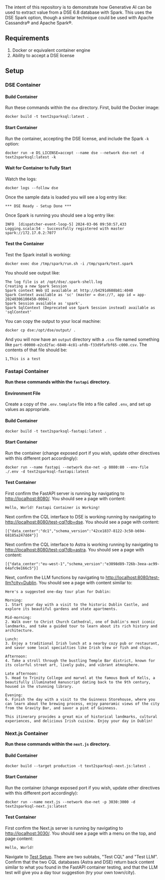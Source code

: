 
The intent of this repository is to demonstrate how Generative AI can be used to extract value from a DSE 6.8 database with Spark. This uses the DSE Spark option, though a similar technique could be used with Apache Cassandra® and Apache Spark®.

## Requirements

1. Docker or equivalent container engine
2. Ability to accept a DSE license

## Setup
### DSE Container

#### Build Container
Run these commands within the `dse` directory. First, build the Docker image:

```
docker build -t text2sparksql:latest .
```

#### Start Container
Run the container, accepting the DSE license, and include the Spark `-k` option:

```
docker run -e DS_LICENSE=accept --name dse --network dse-net -d text2sparksql:latest -k
```

#### Wait for Container to Fully Start
Watch the logs:

```
docker logs --follow dse
```

Once the sample data is loaded you will see a log entry like:

```
*** DSE Ready - Setup Done ***
```

Once Spark is running you should see a log entry like:

```
INFO  [dispatcher-event-loop-5] 2024-03-06 09:50:57,433  Logging.scala:54 - Successfully registered with master spark://172.17.0.2:7077
```

#### Test the Container

Test the Spark install is working:

```
docker exec dse /tmp/spark/run.sh -i /tmp/spark/test.spark
```

You should see output like:

```
The log file is at /opt/dse/.spark-shell.log
Creating a new Spark Session
Spark context Web UI available at http://b4291d608b81:4040
Spark Context available as 'sc' (master = dse://?, app id = app-20240306100450-0004).
Spark Session available as 'spark'.
Spark SqlContext (Deprecated use Spark Session instead) available as 'sqlContext'
```

You can copy the output to your local machine:

```
docker cp dse:/opt/dse/output/ .
```

And you will now have an `output` directory with a `.csv` file named something like `part-00000-e2cd2fac-6840-4c81-afdb-f33d9fafbf65-c000.csv`. The contents of that file should be:

```
1,This is a test
```


### Fastapi Container

**Run these commands within the `fastapi` directory.**

#### Environment File

Create a copy of the `.env.template` file into a file called `.env`, and set up values as appropriate.

#### Build Container

```
docker build -t text2sparksql-fastapi:latest .
```

#### Start Container
Run the container (change exposed port if you wish, update other directives with this different port accordingly):

```
docker run --name fastapi --network dse-net -p 8080:80 --env-file ./.env -d text2sparksql-fastapi:latest
```

#### Test Container

First confirm the FastAPI server is running by navigating to [http://localhost:8080/](http://localhost:8080/). You should see a page with content:

```
Hello, World! Fastapi Container is Working!
```

Next confirm the CQL interface to DSE is working running by navigating to [http://localhost:8080/test-cql?db=dse](http://localhost:8080/test-cql?db=dse). You should see a page with content:

```
[{"data_center":"dc1","schema_version":"42ce1837-8122-3c50-b694-68185a247dd4"}]
```

Next confirm the CQL interface to Astra is working running by navigating to [http://localhost:8080/test-cql?db=astra](http://localhost:8080/test-cql?db=astra). You should see a page with content:

```
[{"data_center":"eu-west-1","schema_version":"e3098d89-726b-3eea-ac99-64afc9e166c5"}]
```

Next, confirm the LLM functions by navigating to [http://localhost:8080/test-llm?city=Dublin](http://localhost:8080/test-llm?city=Dublin). You should see a page with content similar to:

```
Here's a suggested one-day tour plan for Dublin:

Morning:
1. Start your day with a visit to the historic Dublin Castle, and explore its beautiful gardens and state apartments.

Mid-morning:
2. Walk over to Christ Church Cathedral, one of Dublin's most iconic landmarks, and take a guided tour to learn about its rich history and architecture.

Lunch:
3. Enjoy a traditional Irish lunch at a nearby cozy pub or restaurant, and savor some local specialties like Irish stew or fish and chips.

Afternoon:
4. Take a stroll through the bustling Temple Bar district, known for its colorful street art, lively pubs, and vibrant atmosphere.

Late afternoon:
5. Head to Trinity College and marvel at the famous Book of Kells, a beautifully illuminated manuscript dating back to the 9th century, housed in the stunning library.

Evening:
6. Finish the day with a visit to the Guinness Storehouse, where you can learn about the brewing process, enjoy panoramic views of the city from the Gravity Bar, and savor a pint of Guinness.

This itinerary provides a great mix of historical landmarks, cultural experiences, and delicious Irish cuisine. Enjoy your day in Dublin!
```

### Next.js Container

**Run these commands within the `next.js` directory.**

#### Build Container

```
docker build --target production -t text2sparksql-next.js:latest .
```

#### Start Container
Run the container (change exposed port if you wish, update other directives with this different port accordingly):

```
docker run --name next.js --network dse-net -p 3030:3000 -d text2sparksql-next.js:latest
```

#### Test Container

First confirm the Next.js server is running by navigating to [http://localhost:3030/](http://localhost:3030/). You should see a page with a menu on the top, and page content:

```
Hello, World!
```

Navigate to [Test Setup](http://localhost:3030/test-setup). There are two subtabs, "Test CQL" and "Test LLM". Confirm that the two CQL databases (Astra and DSE) return back content similar to what you found in the FastAPI container testing, and that the LLM test will give you a day tour suggestion (try your own town/city).